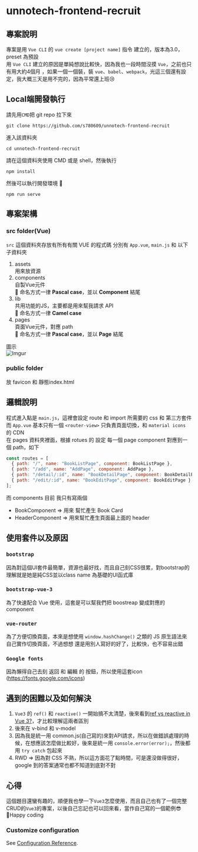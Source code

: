 # unnotech-frontend-recruit
## 專案說明
專案是用 `Vue CLI` 的 `vue create [project name]` 指令 建立的，版本為3.0，preset 為預設  
用 `Vue CLI` 建立的原因是單純想說比較快，因為我也一段時間沒摸 `Vue`，之前也只有用大約4個月 ，如果一個一個裝，裝 `vue`、`babel`、`webpack`，光這三個還有設定，我大概三天是用不完的，因為平常還上班😢

## Local端開發執行
請先用`CMD`把 git repo 拉下來
```
git clone https://github.com/s780609/unnotech-frontend-recruit
```

進入該資料夾
```
cd unnotech-frontend-recruit
```

請在這個資料夾使用 CMD 或是 shell，然後執行
```
npm install
```

然後可以執行開發環境 🚀 
```
npm run serve
```

## 專案架構
### src folder(Vue)
`src` 這個資料夾存放有所有有關 VUE 的程式碼
分別有 `App.vue`, `main.js` 和 以下子資料夾  
1. assets  
用來放資源
2. components  
自製Vue元件  
📌 命名方式一律 **Pascal case**，並以 **Component** 結尾
3. lib  
共用功能的JS，主要都是用來幫我請求 API  
📌 命名方式一律 **Camel case**
4. pages  
頁面Vue元件，對應 path  
📌 命名方式一律 **Pascal case**，並以 **Page** 結尾

圖示   
![Imgur](https://i.imgur.com/bVJztlm.png)

### public folder
放 favicon 和 靜態index.html

## 邏輯說明
程式進入點是 `main.js`，這裡會設定 route 和 import 所需要的 css 和 第三方套件
而 `App.vue` 基本只有一個 `<router-view>` 只負責頁面切換，和 `material icons` 的 CDN  
在 pages 資料夾裡面，根據 rotues 的 設定 每一個 page component 對應到一個 path，如下
```javascript
const routes = [
  { path: "/", name: "BookListPage", component: BookListPage },
  { path: "/add", name: "AddPage", component: AddPage },
  { path: "/detail/:id", name: "BookDetailPage", component: BookDetailPage },
  { path: "/edit/:id", name: "BookEditPage", component: BookEditPage },
];
```

而 components 目前 我只有寫兩個
* BookComponent => 用來 幫忙產生 Book Card
* HeaderComponent => 用來幫忙產生頁面最上面的 header

## 使用套件以及原因
### `bootstrap` 
因為對這個UI套件最簡單，資源也最好找，而且自己刻CSS很累，對bootstrap的理解就是她是純CSS並以class name 為基礎的UI函式庫
### `bootstrap-vue-3`
為了快速配合 Vue 使用，這套是可以幫我們把 boostreap 變成對應的component
### `vue-router` 
為了方便切換頁面，本來是想使用 `window.hashChange()` 之類的 JS 原生語法來自己實作切換頁面，不過想想 還是用別人寫好的好了，比較快，也不容易出錯
### `Google fonts`
因為懶得自己去刻 返回 和 編輯 的 按鈕，所以使用這套icon (https://fonts.google.com/icons)

## 遇到的困難以及如何解決
1. `Vue3` 的 `ref()` 和 `reactive()` 一開始搞不太清楚，後來看到[ref vs reactive in Vue 3?][1]，才比較理解這兩者區別
2. 後來在 v-bind 和 v-model 
3. 因為我是統一用 common.js(自己寫的)來對API請求，所以在做錯誤處理的時候，在想應該怎麼做比較好，後來是統一用 `console.error(error);`，然後都用 `try catch` 包起來
4. RWD => 因為對 CSS 不熟，所以這方面花了點時間，可是還沒做得很好，google 到的答案通常也都不知道到底對不對  

## 心得
這個題目還蠻有趣的，順便我也學一下`Vue3`怎麼使用，而且自己也有了一個完整CRUD的`Vue3`的專案，以後自己忘記也可以回來看，當作自己寫的一個範例😎  
🎉Happy coding
### Customize configuration
See [Configuration Reference](https://cli.vuejs.org/config/).


[1]: https://stackoverflow.com/questions/61452458/ref-vs-reactive-in-vue-3